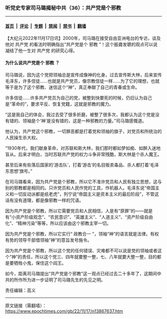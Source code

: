### 听党史专家司马璐揭秘中共（36）：共产党是个邪教

---

#### [首页](../../../..?n13867637) &nbsp;|&nbsp; [评论](../../../../../epoch-comment?n13867637) &nbsp;|&nbsp; [专题](../../../../../epoch-special?n13867637) &nbsp;|&nbsp; [禁闻](../../../../../epoch-news?n13867637) &nbsp;|&nbsp; [禁书](../../../../../books?n13867637) &nbsp;|&nbsp; [翻墙](https://github.com/gfw-breaker/nogfw/blob/master/README.md?n13867637)


<div class="post_content" id="artbody" itemprop="articleBody">
 <!-- article content begin -->
 <p>
  【大纪元2022年11月17日讯】2000年，司马璐在接受自由亚洲电台的专访，谈及他对
  <ok href="https://www.epochtimes.com/gb/tag/%E5%85%B1%E4%BA%A7%E5%85%9A.html">
   共产党
  </ok>
  的看法时明确指出“共产党是个
  <ok href="https://www.epochtimes.com/gb/tag/%E9%82%AA%E6%95%99.html">
   邪教
  </ok>
  ”！这个振聋发聩的观点可以说凝结了他一生对
  <ok href="https://www.epochtimes.com/gb/tag/%E5%85%B1%E4%BA%A7%E5%85%9A.html">
   共产党
  </ok>
  的研究心得。
 </p>
 <h4>
  为什么说共产党是个
  <ok href="https://www.epochtimes.com/gb/tag/%E9%82%AA%E6%95%99.html">
   邪教
  </ok>
  ？
 </h4>
 <p>
  司马璐说，因为这个党把领袖总是宣传成像神的化身。过去宣传斯大林，后来宣传毛泽东，许多信徒……也就是共产党员，像宗教信徒一样……为了它的理想，也就等于是为了这个邪教、迷信这个“神”，真正奉献了自己的青春或生命。
 </p>
 <p>
  许多信徒……许多共产党员为自己的党，被整到快要死的时候，仍旧认为自己是“革命的”，要求平反、恢复党籍，这就是邪教的魔力。
 </p>
 <p>
  “这是我自己的体会，我过去受了很多折磨，被整了很多次，我都认为这个党是没有错的、领袖是个‘神’是没有错的，这是一种邪教的力量。”司马璐感慨道。
 </p>
 <p>
  他认为，共产党这个邪教，一切罪恶都是打着党和领袖的旗子，对党员和所统治的人民操生杀大权。
 </p>
 <p>
  “1930年代，我们献身革命，对苏联和斯大林，我们那时都如梦如痴、如醉入迷地盲从。后来才明白，当时苏联共产党的权力斗争非常残酷，斯大林是个杀人魔王。
 </p>
 <p>
  甚至后来有些落后国家的‘游击队’，打着‘游击’的名目贩卖毒品、杀人都打着‘毛泽东思想’旗号。”
 </p>
 <p>
  在司马璐看来，因为共产党是个邪教，所以它不准许党员和人民有独立思想，这与别的邪教都是相同的。只许党员和人民作党的工具，作机器人。毛泽东说“帝国主义和一切反动派都是纸老虎”，列宁说“帝国主义是资本主义的最后阶段”，不管这话有没有道理，都是像邪教一样的咒语。
 </p>
 <p>
  因为共产党是个邪教，所以它需要党员和人民相信，人是有“原罪”的——就是有“小资产阶级观念”、“农民意识”、“英雄主义”、“人道主义”、“资产阶级自由化”、“精神污染”等等，所以应该由这个邪教主宰一切。
 </p>
 <p>
  因为共产党是个邪教，所以它实行“
  <ok href="https://www.epochtimes.com/gb/tag/%E6%94%BF%E6%95%99%E5%90%88%E4%B8%80.html">
   政教合一
  </ok>
  ”，领袖“神”的语言就是法律。有权有势的领导干部借领袖“神”的意旨发号施令。
 </p>
 <p>
  因为共产党是个邪教，所以这个党的任何错误、灾难都不可以说是党的领袖或者这个“神”的责任，所以这个党三、四年就要整一整，七、八年就要大整一整，目的都是要牺牲小鬼，保住这个阎王。
 </p>
 <p>
  如今，距离司马璐提出“共产党是个邪教”这一观点已经过去二十多年了，这期间中共的所作所为进一步证明了司马璐先生的先见之明。
 </p>
 <p>
  责任编辑：高义
 </p>
 <!-- article content end -->
 <div id="below_article_ad">
 </div>
</div>


---

原文链接（需翻墙）：https://www.epochtimes.com/gb/22/11/17/n13867637.htm